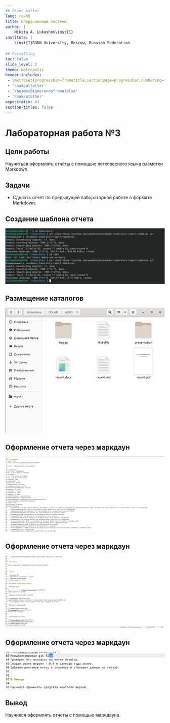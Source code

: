 ```yaml
---
## Front matter
lang: ru-RU
title: Операционные системы
author: |
	Nikita A. Lukashov\inst{1}
institute: |
	\inst{1}RUDN University, Moscow, Russian Federation

## Formatting
toc: false
slide_level: 2
theme: metropolis
header-includes: 
 - \metroset{progressbar=frametitle,sectionpage=progressbar,numbering=fraction}
 - '\makeatletter'
 - '\beamer@ignorenonframefalse'
 - '\makeatother'
aspectratio: 43
section-titles: false
---
```


# Лабораторная работа №3

## Цели работы

Научиться оформлять отчёты с помощью легковесного языка разметки Markdown.

## Задачи

- Сделать отчёт по предыдущей лабораторной работе в формате Markdown.

## Создание шаблона отчета

![](img/1.png)

## Размещение каталогов

![](img/5.png)

## Оформление отчета через маркдаун

![](img/2.png)

## Оформление отчета через маркдаун

![](img/3.png)

## Оформление отчета через маркдаун

![](img/4.png)

## Вывод
Научился оформлять отчеты с помощью маркдауна.


